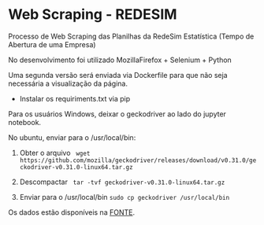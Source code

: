 # Web Scraping - REDESIM

Processo de Web Scraping das Planilhas da RedeSim Estatística (Tempo de Abertura de uma Empresa)

No desenvolvimento foi utilizado MozillaFirefox + Selenium + Python 

Uma segunda versão será enviada via Dockerfile para que não seja necessária a visualização da página.

* Instalar os requiriments.txt via pip

Para os usuários Windows, deixar o geckodriver ao lado do jupyter notebook.

No ubuntu, enviar para o /usr/local/bin: 
1. Obter o arquivo
`` wget https://github.com/mozilla/geckodriver/releases/download/v0.31.0/geckodriver-v0.31.0-linux64.tar.gz``

2. Descompactar
`` tar -tvf geckodriver-v0.31.0-linux64.tar.gz``

3. Enviar para o /usr/local/bin
`` sudo cp geckodriver /usr/local/bin ``

Os dados estão disponíveis na [FONTE](https://estatistica.redesim.gov.br/tempos-abertura).


